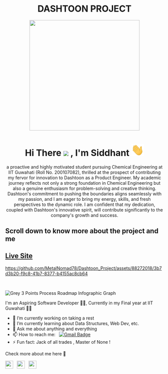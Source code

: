 <h1 align="Center" font="Open sans" >DASHTOON PROJECT</h1>
<p align="Center" ><img src="https://camo.githubusercontent.com/3b7c592ede97b6138ffd4b1cc1541c2f3b11fd39/687474703a2f2f33312e6d656469612e74756d626c722e636f6d2f31376665613932306666333665663466356238373764353231366137616164392f74756d626c725f6d6f39786a65387a5a34317163626975666f315f313238302e676966" height="350px" width ="350px"></p>


<h1 align="Center">  Hi There <img src="https://media.giphy.com/media/WUlplcMpOCEmTGBtBW/giphy.gif" width="40px"> , I'm Siddhant <img src="https://raw.githubusercontent.com/ABSphreak/ABSphreak/master/gifs/Hi.gif" width="40px" /> </h1>

<p align="Center"> a proactive and highly motivated student pursuing Chemical Engineering at IIT Guwahati (Roll No. 200107082), thrilled at the prospect of contributing my fervor for innovation to Dashtoon as a Product Engineer. My academic journey reflects not only a strong foundation in Chemical Engineering but also a genuine enthusiasm for problem-solving and creative thinking. Dashtoon's commitment to pushing the boundaries aligns seamlessly with my passion, and I am eager to bring my energy, skills, and fresh perspectives to the dynamic role. I am confident that my dedication, coupled with Dashtoon's innovative spirit, will contribute significantly to the company's growth and success.</p>


## Scroll down to know more about the project and me

## [Live Site](https://6y7lsf.csb.app/)



https://github.com/MetalNomad78/Dashtoon_Project/assets/88272018/3b7d3b20-f9c8-41b7-8377-b4155ac8cb64

<br/>

![Grey 3 Points Process Roadmap Infographic Graph](https://github.com/MetalNomad78/Dashtoon_Project/assets/88272018/ec074f42-e2a7-420e-b3cc-8dbdf655cd5b)
<br/>


I'm an Aspiring Software Developer  👨‍💻, Currently in my Final year at IIT Guwahati 👨‍🎓

- 🔭 I’m currently working on taking a rest  
- 🌱 I’m currently learning about Data Structures, Web Dev, etc.
- 💬 Ask me about anything and everything 
- 📫 How to reach me: &nbsp;&nbsp;[![Gmail Badge](https://img.shields.io/badge/-Gmail-c14438?style=flat-square&logo=Gmail&logoColor=white&link=mailto:200107082)](mailto:200107082siddhant@gmail.com)
- ⚡ Fun fact: Jack of all trades , Master of None ! 



<p align="center" >

<a>Check more about me here 🌟 </a>

<p align="left">
<a href="https://www.linkedin.com/in/200107082siddhant" target="_blank"><img align="center" src="https://cdn.jsdelivr.net/npm/simple-icons@3.1.0/icons/linkedin.svg" height="25" width="25" /></a>&nbsp;&nbsp;
<a href="https://twitter.com/sid_8171" target="_blank"><img align="center" src="https://cdn.jsdelivr.net/npm/simple-icons@3.0.1/icons/twitter.svg"  height="25" width="25" /></a>&nbsp;&nbsp;
<a href="https://instagram.com/sid_8171" target="_blank"><img align="center" src="https://cdn.jsdelivr.net/npm/simple-icons@3.0.1/icons/instagram.svg"  height="25" width="25" /></a>&nbsp;&nbsp;
</p>
